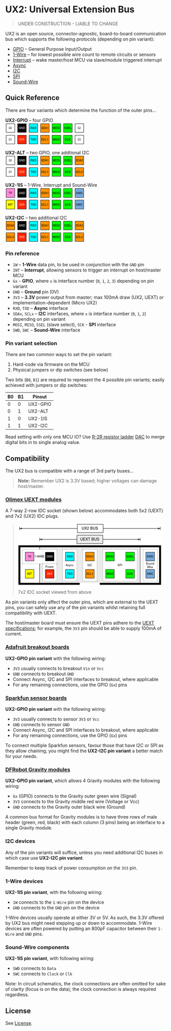 # UX2: Universal Extension Bus

> UNDER CONSTRUCTION - LIABLE TO CHANGE

UX2 is an open source, connector-agnostic, board-to-board communication bus which supports the following protocols (depending on pin variant):

* [GPIO](https://www.wikiwand.com/en/General-purpose_input/output) – General Purpose Input/Output
* [1-Wire](https://www.wikiwand.com/en/1-Wire) – for lowest possible wire count to remote circuits or sensors
* [Interrupt](https://www.wikiwand.com/en/Interrupt) – wake master/host MCU via slave/module triggered interrupt
* [Async](https://www.wikiwand.com/en/Asynchronous_serial_communication)
* [I2C](https://www.wikiwand.com/en/I%C2%B2C)
* [SPI](https://www.wikiwand.com/en/Serial_Peripheral_Interface_Bus)
* [Sound-Wire](https://www.mipi.org/specifications/soundwire)

## Quick Reference

There are four variants which determine the function of the outer pins...

**UX2-GPIO** – four GPIO  
![UX2-GPIO](./img/ux2-gpio.png)

**UX2-ALT** – two GPIO, one addtional I2C  
![UX2-ALT](./img/ux2-alt.png)

**UX2-1IS** – 1-Wire, Interrupt and Sound-Wire  
![UX2-1IS](./img/ux2-1is.png)

**UX2-I2C** – two additional I2C  
![UX2-I2C](./img/ux2-i2c.png)

### Pin reference

* `1W` – **1-Wire** data pin, to be used in conjunction with the `GND` pin
* `INT` – **Interrupt**, allowing sensors to trigger an interrupt on host/master MCU
* `Gx` - **GPIO**, where `x` is interface number (`0`, `1`, `2`, `3`) depending on pin variant
* `GND` – **Ground** pin (0V)
* `3V3` – **3.3V** power output from master; max 100mA draw (UX2, UEXT) or implementation-dependent (Micro UX2)
* `RXD`, `TXD` – **Async** interface
* `SDAx`, `SCLx` – **I2C** interfaces, where `x` is interface number (`0`, `1`, `2`) depending on pin variant
* `MOSI`, `MISO`, `SSEL` (slave select), `SCK` - **SPI** interface
* `SWD`, `SWC` – **Sound-Wire** interface

### Pin variant selection

There are two common ways to set the pin variant:

1. Hard-code via firmware on the MCU
2. Physical jumpers or dip switches (see below)

Two bits (`B0`, `B1`) are required to represent the 4 possible pin variants; easily achieved with jumpers or dip switches:

| B0 | B1 |  Pinout  |
| -- | -- | -------- |
| 0  | 0  | UX2-GPIO |
| 0  | 1  | UX2-ALT  |
| 1  | 0  | UX2-1IS  |
| 1  | 1  | UX2-I2C  |

Read setting with only one MCU IO? Use [R-2R resistor ladder](https://www.wikiwand.com/en/Resistor_ladder#/R.E2.80.932R_resistor_ladder_network_.28digital_to_analog_conversion.29) [DAC](https://www.wikiwand.com/en/Digital-to-analog_converter) to merge digital bits in to single analog value.

## Compatibility

The UX2 bus is compatible with a range of 3rd party buses...

> **Note:** Remember UX2 is 3.3V based; higher voltages can damage host/master.

### [Olimex UEXT modules](https://www.olimex.com/Products/Modules/)

A 7-way 2-row IDC socket (shown below) accommodates both 5x2 (UEXT) and 7x2 (UX2) IDC plugs.

> ![UX2-IDC](./img/ux2-idc.png)  
> 7x2 IDC socket viewed from above

As pin variants only affect the outer pins, which are external to the UEXT pins, you can safely use any of the pin variants whilst retaining full compatibility with UEXT.

The host/master board must ensure the UEXT pins adhere to the [UEXT specifications](https://www.olimex.com/Products/Modules/UEXT/resources/UEXT_rev_B.pdf); for example, the `3V3` pin should be able to supply 100mA of current.

### [Adafruit breakout boards](https://www.adafruit.com/category/42)

**UX2-GPIO pin variant** with the following wiring:

* `3V3` usually connects to breakout `Vin` or `Vcc`
* `GND` connects to breakout `GND`
* Connect Async, I2C and SPI interfaces to breakout, where applicable
* For any remaining connections, use the GPIO (`Gx`) pins

### [Sparkfun sensor boards](https://www.sparkfun.com/categories/23)

**UX2-GPIO pin variant** with the following wiring:

* `3V3` usually connects to sensor `3V3` or `Vcc`
* `GND` connects to sensor `GND`
* Connect Async, I2C and SPI interfaces to breakout, where applicable
* For any remaining connections, use the GPIO (`Gx`) pins

To connect multiple Sparkfun sensors, favour those that have I2C or SPI as they allow chaining; you might find the **UX2-I2C pin variant** a better match for your needs.

### [DFRobot Gravity modules](https://www.dfrobot.com/category-36.html)

**UX2-GPIO pin variant**, which allows 4 Gravity modules with the following wiring:

* `Gx` (GPIO) connects to the Gravity outer green wire (Signal)
* `3V3` connects to the Gravity middle red wire (Voltage or Vcc)
* `GND` connects to the Gravity outer black wire (Ground)

A common bus format for Gravity modules is to have three rows of male header (green, red, black) with each column (3 pins) being an interface to a single Gravity module.

### I2C devices

Any of the pin variants will suffice, unless you need additional I2C buses in which case use **UX2-I2C pin variant**.

Remember to keep track of power consumption on the `3V3` pin.

### 1-Wire devices

**UX2-1IS pin variant**, with the following wiring:

* `1W` connects to the `1-Wire` pin on the device
* `GND` connects to the `GND` pin on the device

1-Wire devices usually operate at either 3V or 5V. As such, the 3.3V offered by UX2 bus might need stepping up or down to accommodate. 1-Wire devices are often powered by putting an 800pF capacitor between their `1-Wire` and `GND` pins.

### Sound-Wire components

**UX2-1IS pin variant**, with following wiring:

* `SWD` connects to `Data`
* `SWC` connects to `Clock` or `Clk`

Note: In circuit schematics, the clock connections are often omitted for sake of clarity (focus is on the data); the clock connection is always required regardless.

## License

See [License](./LICENSE).
